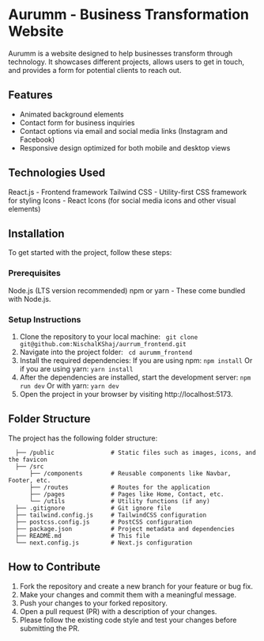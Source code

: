 # Aurumm - Business Transformation Website

Aurumm is a website designed to help businesses transform through technology. It showcases different projects, allows users to get in touch, and provides a form for potential clients to reach out.

## Features
* Animated background elements
* Contact form for business inquiries
* Contact options via email and social media links (Instagram and Facebook)
* Responsive design optimized for both mobile and desktop views

## Technologies Used
React.js - Frontend framework
Tailwind CSS - Utility-first CSS framework for styling
Icons - React Icons (for social media icons and other visual elements)

## Installation
To get started with the project, follow these steps:

### Prerequisites
Node.js (LTS version recommended) 
npm or yarn - These come bundled with Node.js.

### Setup Instructions
1. Clone the repository to your local machine:
``` git clone git@github.com:NischalKShaj/aurrum_frontend.git```
2. Navigate into the project folder:
   ``` cd aurumm_frontend```
3. Install the required dependencies: If you are using npm:
   ``` npm install ```
    Or if you are using yarn:
   ``` yarn install ```
4. After the dependencies are installed, start the development server:
   ```npm run dev```
   Or with yarn:
   ```yarn dev```
5. Open the project in your browser by visiting http://localhost:5173.

## Folder Structure
The project has the following folder structure:
```/aurumm_frontend
  ├── /public                # Static files such as images, icons, and the favicon
  ├── /src
      ├── /components        # Reusable components like Navbar, Footer, etc.
      ├── /routes            # Routes for the application
      ├── /pages             # Pages like Home, Contact, etc.
      └── /utils             # Utility functions (if any)
  ├── .gitignore             # Git ignore file
  ├── tailwind.config.js     # TailwindCSS configuration
  ├── postcss.config.js      # PostCSS configuration
  ├── package.json           # Project metadata and dependencies
  ├── README.md              # This file
  └── next.config.js         # Next.js configuration
```
## How to Contribute
1. Fork the repository and create a new branch for your feature or bug fix.
2. Make your changes and commit them with a meaningful message.
3. Push your changes to your forked repository.
4. Open a pull request (PR) with a description of your changes.
5. Please follow the existing code style and test your changes before submitting the PR.



